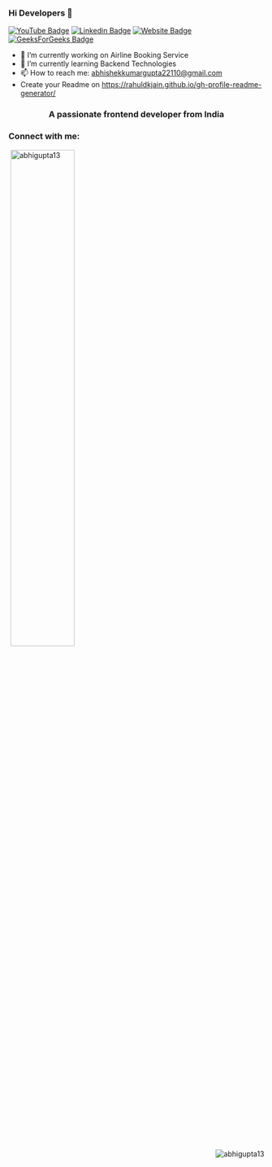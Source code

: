 ### Hi Developers 👋

[![YouTube Badge](https://img.shields.io/badge/LinkedIn-Abhishek%20Kumar%20Gupta-Blue)](https://www.linkedin.com/in/abhishek-kumar-gupta-149539228/)
[![Linkedin Badge](https://img.shields.io/badge/CodeChef-abhigupta07-Blue)](https://www.codechef.com/users/abhigupta07)
[![Website Badge](https://img.shields.io/badge/website-Abhishek%20Kumar%20Gupta-Blue)](https://akguptaiiitr.github.io/Portfolio)
[![GeeksForGeeks Badge](https://img.shields.io/badge/GeeksForGeeks-abhigupta3007-green)](https://auth.geeksforgeeks.org/user/abhigupta3007)

- 🔭 I’m currently working on Airline Booking Service
- 🌱 I’m currently learning Backend Technologies
- 📫 How to reach me: abhishekkumargupta22110@gmail.com
- Create your Readme on https://rahuldkjain.github.io/gh-profile-readme-generator/
<h3 align="center">A passionate frontend developer from India</h3>

<h3 align="left">Connect with me:</h3>
<p align="left">
</p>

&nbsp;<img align="center" width="50%" src="https://github-readme-stats.vercel.app/api?username=abhigupta13&show_icons=true&locale=en" alt="abhigupta13" />

<img align="right" src="https://github-readme-streak-stats.herokuapp.com/?user=abhigupta13&" alt="abhigupta13" />
